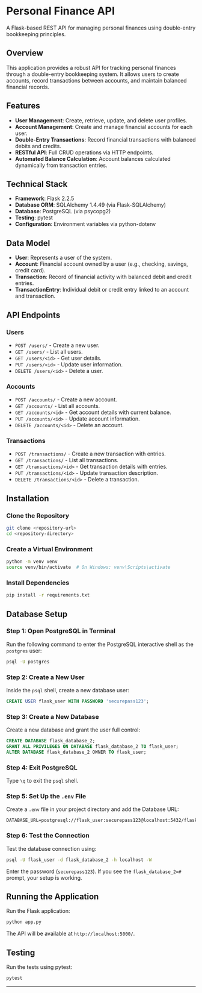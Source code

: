 
# Personal Finance API

A Flask-based REST API for managing personal finances using double-entry bookkeeping principles.

## Overview

This application provides a robust API for tracking personal finances through a double-entry bookkeeping system. It allows users to create accounts, record transactions between accounts, and maintain balanced financial records.

## Features

- **User Management**: Create, retrieve, update, and delete user profiles.
- **Account Management**: Create and manage financial accounts for each user.
- **Double-Entry Transactions**: Record financial transactions with balanced debits and credits.
- **RESTful API**: Full CRUD operations via HTTP endpoints.
- **Automated Balance Calculation**: Account balances calculated dynamically from transaction entries.

## Technical Stack

- **Framework**: Flask 2.2.5
- **Database ORM**: SQLAlchemy 1.4.49 (via Flask-SQLAlchemy)
- **Database**: PostgreSQL (via psycopg2)
- **Testing**: pytest
- **Configuration**: Environment variables via python-dotenv

## Data Model

- **User**: Represents a user of the system.
- **Account**: Financial account owned by a user (e.g., checking, savings, credit card).
- **Transaction**: Record of financial activity with balanced debit and credit entries.
- **TransactionEntry**: Individual debit or credit entry linked to an account and transaction.

## API Endpoints

### Users
- `POST /users/` - Create a new user.
- `GET /users/` - List all users.
- `GET /users/<id>` - Get user details.
- `PUT /users/<id>` - Update user information.
- `DELETE /users/<id>` - Delete a user.

### Accounts
- `POST /accounts/` - Create a new account.
- `GET /accounts/` - List all accounts.
- `GET /accounts/<id>` - Get account details with current balance.
- `PUT /accounts/<id>` - Update account information.
- `DELETE /accounts/<id>` - Delete an account.

### Transactions
- `POST /transactions/` - Create a new transaction with entries.
- `GET /transactions/` - List all transactions.
- `GET /transactions/<id>` - Get transaction details with entries.
- `PUT /transactions/<id>` - Update transaction description.
- `DELETE /transactions/<id>` - Delete a transaction.

## Installation

### Clone the Repository
```bash
git clone <repository-url>
cd <repository-directory>
```

### Create a Virtual Environment
```bash
python -m venv venv
source venv/bin/activate  # On Windows: venv\Scripts\activate
```

### Install Dependencies
```bash
pip install -r requirements.txt
```

## Database Setup

### Step 1: Open PostgreSQL in Terminal
Run the following command to enter the PostgreSQL interactive shell as the `postgres` user:
```bash
psql -U postgres
```

### Step 2: Create a New User
Inside the `psql` shell, create a new database user:
```sql
CREATE USER flask_user WITH PASSWORD 'securepass123';
```

### Step 3: Create a New Database
Create a new database and grant the user full control:
```sql
CREATE DATABASE flask_database_2;
GRANT ALL PRIVILEGES ON DATABASE flask_database_2 TO flask_user;
ALTER DATABASE flask_database_2 OWNER TO flask_user;
```

### Step 4: Exit PostgreSQL
Type `\q` to exit the `psql` shell.

### Step 5: Set Up the `.env` File
Create a `.env` file in your project directory and add the Database URL:
```
DATABASE_URL=postgresql://flask_user:securepass123@localhost:5432/flask_database_2
```

### Step 6: Test the Connection
Test the database connection using:
```bash
psql -U flask_user -d flask_database_2 -h localhost -W
```
Enter the password (`securepass123`). If you see the `flask_database_2=#` prompt, your setup is working.

## Running the Application

Run the Flask application:
```bash
python app.py
```
The API will be available at `http://localhost:5000/`.

## Testing

Run the tests using pytest:
```bash
pytest
```

---

